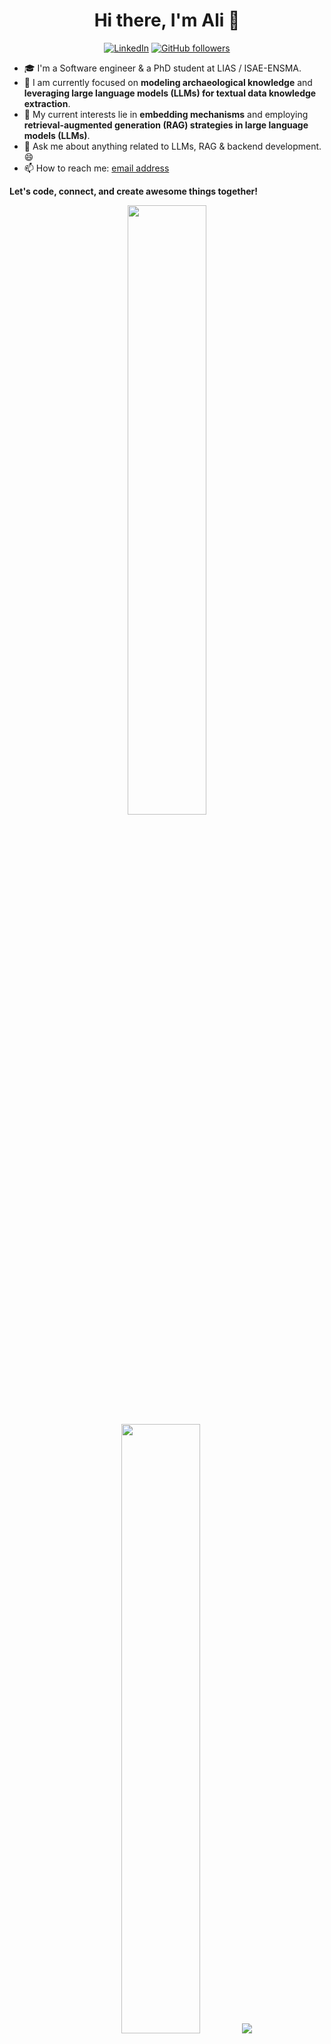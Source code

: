 <h1 align='center'>Hi there, I'm Ali 👋 </h1>
<div align='center'>
  
[![LinkedIn](https://img.shields.io/static/v1.svg?label=LinkedIn&message=HARIRI-Ali&logo=linkedin&style=flat&color=blue)](https://www.linkedin.com/in/ali-hariri-b88721185/) [![GitHub followers](https://img.shields.io/github/followers/ali1sba.svg?label=Follow%20@ali1sba&style=social)](https://github.com/ali1sba/)

</div>

- 🎓 I'm a Software engineer & a PhD student at LIAS / ISAE-ENSMA. 
- 🔭 I am currently focused on **modeling archaeological knowledge** and **leveraging large language models (LLMs) for textual data knowledge extraction**.
- 🤔 My current interests lie in **embedding mechanisms** and employing **retrieval-augmented generation (RAG) strategies in large language models (LLMs)**.
- 💬 Ask me about anything related to LLMs, RAG & backend development. 😄
- 📫 How to reach me: [email address](mailto:a.hariri@esi-sba.dz?subject=[GitHub]Question:...)

**Let's code, connect, and create awesome things together!**

<p align="center">
  <img height="50%" width="auto" src ="https://github-readme-stats.vercel.app/api?username=ali1sba&show_icons=true&count_private=true&theme=darcula&hide_border=true&hide=issues,contribs&bg_color=00000000">
  <img height="50%" width="auto" src ="https://github-readme-stats.vercel.app/api/top-langs/?username=ali1sba&layout=compact&hide_border=true&theme=darcula&bg_color=00000000&langs_count=6&hide=jupyter%20notebook,tex,css,php&exclude_repo=Pacman-AI">
  <img src ="https://github-readme-streak-stats.herokuapp.com?user=ali1sba&theme=darcula&hide_border=true&background=FFFFFF00">
  <br>
</p>
